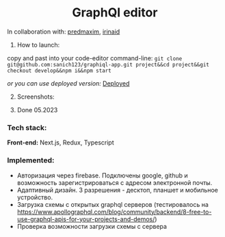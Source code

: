 <h1 align="center">GraphQl editor</h1>

In collaboration with: [predmaxim](https://github.com/predmaxim), [irinaid](https://github.com/IrinaIID)

1. How to launch: 

copy and past into your code-editor command-line: `git clone git@github.com:sanich123/graphiql-app.git project&&cd project&&git checkout develop&&npm i&&npm start`

*or you can use deployed version:* [Deployed](https://graphiql-kappa.vercel.app/graphiql)

2. Screenshots: 

3. Done 05.2023

### Tech stack:
**Front-end:** 
Next.js, Redux, Typescript

### Implemented:
+ Авторизация через firebase. Подключены google, github и возможность зарегистрироваться с адресом электронной почты.
+ Адаптивный дизайн. 3 разрешения - десктоп, планшет и мобильное устройство.
+ Загрузка схемы с открытых graphql серверов (тестировалось на https://www.apollographql.com/blog/community/backend/8-free-to-use-graphql-apis-for-your-projects-and-demos/)
+ Проверка возможности загрузки схемы с сервера



